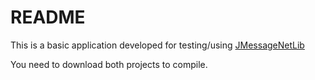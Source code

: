 # README #

This is a basic application developed for testing/using [JMessageNetLib](https://github.com/Enrico204/JMessageNetLib)

You need to download both projects to compile.
